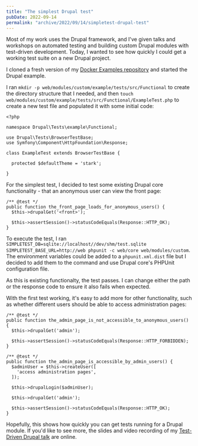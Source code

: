 ```yaml
---
title: "The simplest Drupal test"
pubDate: 2022-09-14
permalink: "archive/2022/09/14/simpletest-drupal-test"
---
```


Most of my work uses the Drupal framework, and I've given talks and workshops on automated testing and building custom Drupal modules with test-driven development. Today, I wanted to see how quickly I could get a working test suite on a new Drupal project.

I cloned a fresh version of my [Docker Examples repository](https://github.com/opdavies/docker-examples) and started the Drupal example.

I ran `mkdir -p web/modules/custom/example/tests/src/Functional` to create the directory structure that I needed, and then `touch web/modules/custom/example/tests/src/Functional/ExampleTest.php` to create a new test file and populated it with some initial code:

```language-php
<?php

namespace Drupal\Tests\example\Functional;

use Drupal\Tests\BrowserTestBase;
use Symfony\Component\HttpFoundation\Response;

class ExampleTest extends BrowserTestBase {

  protected $defaultTheme = 'stark';

}
```

For the simplest test, I decided to test some existing Drupal core functionality - that an anonymous user can view the front page:

```language-php
/** @test */
public function the_front_page_loads_for_anonymous_users() {
  $this->drupalGet('<front>');

  $this->assertSession()->statusCodeEquals(Response::HTTP_OK);
}
```

To execute the test, I ran `SIMPLETEST_DB=sqlite://localhost//dev/shm/test.sqlite SIMPLETEST_BASE_URL=http://web phpunit -c web/core web/modules/custom`. The environment variables could be added to a `phpunit.xml.dist` file but I decided to add them to the command and use Drupal core's PHPUnit configuration file.

As this is existing functionalty, the test passes. I can change either the path or the response code to ensure it also fails when expected.

With the first test working, it's easy to add more for other functionality, such as whether different users should be able to access administration pages:

```language-php
/** @test */
public function the_admin_page_is_not_accessible_to_anonymous_users() {
  $this->drupalGet('admin');

  $this->assertSession()->statusCodeEquals(Response::HTTP_FORBIDDEN);
}

/** @test */
public function the_admin_page_is_accessible_by_admin_users() {
  $adminUser = $this->createUser([
    'access administration pages',
  ]);

  $this->drupalLogin($adminUser);

  $this->drupalGet('admin');

  $this->assertSession()->statusCodeEquals(Response::HTTP_OK);
}
```

Hopefully, this shows how quickly you can get tests running for a Drupal module. If you'd like to see more, the slides and video recording of my [Test-Driven Drupal talk]({{site.url}}/presentations/tdd-test-driven-drupal) are online.

